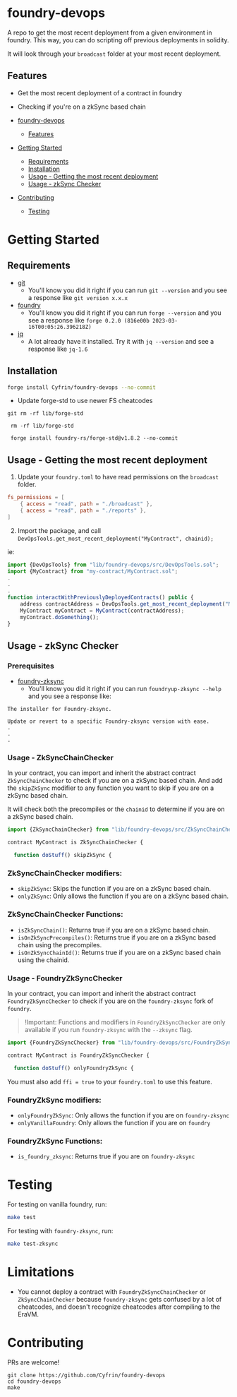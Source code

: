 # foundry-devops

A repo to get the most recent deployment from a given environment in foundry. This way, you can do scripting off previous deployments in solidity.

It will look through your `broadcast` folder at your most recent deployment.

## Features
- Get the most recent deployment of a contract in foundry
- Checking if you're on a zkSync based chain

- [foundry-devops](#foundry-devops)
  - [Features](#features)
- [Getting Started](#getting-started)
  - [Requirements](#requirements)
  - [Installation](#installation)
  - [Usage - Getting the most recent deployment](#usage---getting-the-most-recent-deployment)
  - [Usage - zkSync Checker](#usage---zksync-checker)
- [Contributing](#contributing)
  - [Testing](#testing)


# Getting Started

## Requirements

-   [git](https://git-scm.com/book/en/v2/Getting-Started-Installing-Git)
    -   You'll know you did it right if you can run `git --version` and you see a response like `git version x.x.x`
-   [foundry](https://getfoundry.sh/)
    -   You'll know you did it right if you can run `forge --version` and you see a response like `forge 0.2.0 (816e00b 2023-03-16T00:05:26.396218Z)`
-   [jq](https://stackoverflow.com/questions/37668134/how-to-install-jq-on-mac-on-the-command-line)
    -   A lot already have it installed. Try it with `jq --version` and see a response like `jq-1.6`

## Installation

```bash
forge install Cyfrin/foundry-devops --no-commit
```

- Update forge-std to use newer FS cheatcodes
```
git rm -rf lib/forge-std
```
```
 rm -rf lib/forge-std
```
```
 forge install foundry-rs/forge-std@v1.8.2 --no-commit
```

## Usage - Getting the most recent deployment

1. Update your `foundry.toml` to have read permissions on the `broadcast` folder.

```toml
fs_permissions = [
    { access = "read", path = "./broadcast" },
    { access = "read", path = "./reports" },
]
```

2. Import the package, and call `DevOpsTools.get_most_recent_deployment("MyContract", chainid);`

ie:

```javascript
import {DevOpsTools} from "lib/foundry-devops/src/DevOpsTools.sol";
import {MyContract} from "my-contract/MyContract.sol";
.
.
.
function interactWithPreviouslyDeployedContracts() public {
    address contractAddress = DevOpsTools.get_most_recent_deployment("MyContract", block.chainid);
    MyContract myContract = MyContract(contractAddress);
    myContract.doSomething();
}
```

## Usage - zkSync Checker

### Prerequisites
- [foundry-zksync](https://github.com/matter-labs/foundry-zksync)
  - You'll know you did it right if you can run `foundryup-zksync --help` and you see a response like:
```
The installer for Foundry-zksync.

Update or revert to a specific Foundry-zksync version with ease.
.
.
.
```

### Usage - ZkSyncChainChecker

In your contract, you can import and inherit the abstract contract `ZkSyncChainChecker` to check if you are on a zkSync based chain. And add the `skipZkSync` modifier to any function you want to skip if you are on a zkSync based chain.

It will check both the precompiles or the `chainid` to determine if you are on a zkSync based chain.

```javascript
import {ZkSyncChainChecker} from "lib/foundry-devops/src/ZkSyncChainChecker.sol";

contract MyContract is ZkSyncChainChecker {

  function doStuff() skipZkSync {
```

### ZkSyncChainChecker modifiers:
- `skipZkSync`: Skips the function if you are on a zkSync based chain.
- `onlyZkSync`: Only allows the function if you are on a zkSync based chain.
  
### ZkSyncChainChecker Functions:
- `isZkSyncChain()`: Returns true if you are on a zkSync based chain.
- `isOnZkSyncPrecompiles()`: Returns true if you are on a zkSync based chain using the precompiles.
- `isOnZkSyncChainId()`: Returns true if you are on a zkSync based chain using the chainid.

### Usage - FoundryZkSyncChecker

In your contract, you can import and inherit the abstract contract `FoundryZkSyncChecker` to check if you are on the `foundry-zksync` fork of `foundry`. 

> !Important: Functions and modifiers in `FoundryZkSyncChecker` are only available if you run `foundry-zksync` with the `--zksync` flag.

```javascript
import {FoundryZkSyncChecker} from "lib/foundry-devops/src/FoundryZkSyncChecker.sol";

contract MyContract is FoundryZkSyncChecker {

  function doStuff() onlyFoundryZkSync {
```

You must also add `ffi = true` to your `foundry.toml` to use this feature. 

### FoundryZkSync modifiers:
- `onlyFoundryZkSync`: Only allows the function if you are on `foundry-zksync`
- `onlyVanillaFoundry`: Only allows the function if you are on `foundry`

### FoundryZkSync Functions:
- `is_foundry_zksync`: Returns true if you are on `foundry-zksync`


# Testing

For testing on vanilla foundry, run:

```bash
make test
```

For testing with `foundry-zksync`, run:

```bash
make test-zksync
```

# Limitations
- You cannot deploy a contract with `FoundryZkSyncChainChecker` or `ZkSyncChainChecker` because `foundry-zksync` gets confused by a lot of cheatcodes, and doesn't recognize cheatcodes after compiling to the EraVM. 

# Contributing

PRs are welcome!

```
git clone https://github.com/Cyfrin/foundry-devops
cd foundry-devops
make
```
